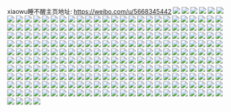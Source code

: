 xiaowu睡不醒主页地址: https://weibo.com/u/5668345442 
![](https://wx4.sinaimg.cn/mw2000/006bBNAuly1h94mizc45lj32182pn4qq.jpg) 
![](https://wx4.sinaimg.cn/mw2000/006bBNAuly1h94mizy2uzj31tw2fv7wh.jpg) 
![](https://wx4.sinaimg.cn/mw2000/006bBNAuly1h94mj0h4u7j31w42jh4qp.jpg) 
![](https://wx4.sinaimg.cn/mw2000/006bBNAuly1h94mj0ww2ij31y62ll1kx.jpg) 
![](https://wx4.sinaimg.cn/mw2000/006bBNAuly1h94miyn70pj31qk2be1i3.jpg) 
![](https://wx4.sinaimg.cn/mw2000/006bBNAuly1h94mj1v1skj31cs1t24qp.jpg) 
![](https://wx4.sinaimg.cn/mw2000/006bBNAuly1h93rh4rl45j31e21l6e81.jpg) 
![](https://wx4.sinaimg.cn/mw2000/006bBNAuly1h93rh5lhpwj31fb1ms7wh.jpg) 
![](https://wx4.sinaimg.cn/mw2000/006bBNAuly1h93rh6jk6vj31au1jd1kx.jpg) 
![](https://wx4.sinaimg.cn/mw2000/006bBNAuly1h93rh78h1fj31aa1ev4qp.jpg) 
![](https://wx4.sinaimg.cn/mw2000/006bBNAuly1h93rh3uaswj31vq2iikjl.jpg) 
![](https://wx4.sinaimg.cn/mw2000/006bBNAuly1h93rh7ppdhj32362s9x6p.jpg) 
![](https://wx4.sinaimg.cn/mw2000/006bBNAuly1h93rh8iiqtj328q2znb2a.jpg) 
![](https://wx4.sinaimg.cn/mw2000/006bBNAuly1h93rh95guaj31ij1upb29.jpg) 
![](https://wx4.sinaimg.cn/mw2000/006bBNAuly1h93rhnm4ekj31e51ox1kx.jpg) 
![](https://wx4.sinaimg.cn/mw2000/006bBNAugy1h7s2zsnc97j31b81qzkbc.jpg) 
![](https://wx4.sinaimg.cn/mw2000/006bBNAugy1h7s2zuo7lnj31m62001kx.jpg) 
![](https://wx4.sinaimg.cn/mw2000/006bBNAugy1h7s2zvjnpsj31md25t4qp.jpg) 
![](https://wx4.sinaimg.cn/mw2000/006bBNAugy1h7s304drsjj31ni27de81.jpg) 
![](https://wx4.sinaimg.cn/mw2000/006bBNAugy1h7s2zy0r7oj31o027zhdt.jpg) 
![](https://wx4.sinaimg.cn/mw2000/006bBNAugy1h7s2zz2b4rj32732xgb29.jpg) 
![](https://wx4.sinaimg.cn/mw2000/006bBNAugy1h7s2zzq70cj30u0140aiy.jpg) 
![](https://wx4.sinaimg.cn/mw2000/006bBNAugy1h7s30jrkvnj31py2e74qp.jpg) 
![](https://wx4.sinaimg.cn/mw2000/006bBNAuly1h6vu8u9lboj31ab1pr4qp.jpg) 
![](https://wx4.sinaimg.cn/mw2000/006bBNAuly1h6vu8wmw7aj312s1fr1kx.jpg) 
![](https://wx4.sinaimg.cn/mw2000/006bBNAuly1h6vu8xf8bqj31e21t91kx.jpg) 
![](https://wx4.sinaimg.cn/mw2000/006bBNAuly1h6vu8yozx8j313h1go1kx.jpg) 
![](https://wx4.sinaimg.cn/mw2000/006bBNAuly1h6vu8zd7a8j311k1e4nht.jpg) 
![](https://wx4.sinaimg.cn/mw2000/006bBNAuly1h6vu91c117j31e41uu7wh.jpg) 
![](https://wx4.sinaimg.cn/mw2000/006bBNAuly1h6vu92po3aj31pz2anahf.jpg) 
![](https://wx4.sinaimg.cn/mw2000/006bBNAuly1h6vu8t7qkrj31vl2i4hdt.jpg) 
![](https://wx4.sinaimg.cn/mw2000/006bBNAuly1h6vu946egxj30t412uzyw.jpg) 
![](https://wx4.sinaimg.cn/mw2000/006bBNAuly1h6tjndkw4aj31qv25tn76.jpg) 
![](https://wx4.sinaimg.cn/mw2000/006bBNAuly1h6tjnf0pwnj318c1n44qp.jpg) 
![](https://wx4.sinaimg.cn/mw2000/006bBNAuly1h6tjngarfij315w1jvx2x.jpg) 
![](https://wx4.sinaimg.cn/mw2000/006bBNAuly1h6tjnhhsz1j315y1jyace.jpg) 
![](https://wx4.sinaimg.cn/mw2000/006bBNAuly1h6tjnjrduhj31a01pc1kx.jpg) 
![](https://wx4.sinaimg.cn/mw2000/006bBNAuly1h6tjnliqcij31v92hozrj.jpg) 
![](https://wx4.sinaimg.cn/mw2000/006bBNAuly1h6tjnncgttj31ro2cwwlf.jpg) 
![](https://wx4.sinaimg.cn/mw2000/006bBNAuly1h6tjnabb1jj32152pjkjm.jpg) 
![](https://wx4.sinaimg.cn/mw2000/006bBNAuly1h6tjnoswe3j31tb2eve81.jpg) 
![](https://wx4.sinaimg.cn/mw2000/006bBNAuly1h6sjok5zsqj31nz1xkwme.jpg) 
![](https://wx4.sinaimg.cn/mw2000/006bBNAuly1h6sjp9poppj31sc2dshdu.jpg) 
![](https://wx4.sinaimg.cn/mw2000/006bBNAuly1h6sjom2kftj32c0340b29.jpg) 
![](https://wx4.sinaimg.cn/mw2000/006bBNAugy1h6k9o5hos0j32b632we82.jpg) 
![](https://wx4.sinaimg.cn/mw2000/006bBNAugy1h6blf3hqy2j32222qrztq.jpg) 
![](https://wx4.sinaimg.cn/mw2000/006bBNAugy1h6bleohi4kj321i2q0b2a.jpg) 
![](https://wx4.sinaimg.cn/mw2000/006bBNAugy1h6bleqbu5aj31ss2ee4qq.jpg) 
![](https://wx4.sinaimg.cn/mw2000/006bBNAugy1h6blesfdzsj31r52c6x6p.jpg) 
![](https://wx4.sinaimg.cn/mw2000/006bBNAugy1h6bleu1ui5j31pi2a1qv5.jpg) 
![](https://wx4.sinaimg.cn/mw2000/006bBNAugy1h6blem8os8j324c2tsdsk.jpg) 
![](https://wx4.sinaimg.cn/mw2000/006bBNAugy1h6blevyi3vj32262qxwr6.jpg) 
![](https://wx4.sinaimg.cn/mw2000/006bBNAugy1h6bleybpu9j327f2xxnbk.jpg) 
![](https://wx4.sinaimg.cn/mw2000/006bBNAugy1h6blf10xktj328t2zrn77.jpg) 
![](https://wx4.sinaimg.cn/mw2000/006bBNAugy1h69xqd2uvij30ty13y77n.jpg) 
![](https://wx4.sinaimg.cn/mw2000/006bBNAugy1h69xqdkuouj30ta132wnl.jpg) 
![](https://wx4.sinaimg.cn/mw2000/006bBNAugy1h69xqdz8e8j30u0140qe9.jpg) 
![](https://wx4.sinaimg.cn/mw2000/006bBNAugy1h69xqecz5zj30u01407em.jpg) 
![](https://wx4.sinaimg.cn/mw2000/006bBNAugy1h69xqenzihj30u00u0tg4.jpg) 
![](https://wx4.sinaimg.cn/mw2000/006bBNAugy1h69xqc6jtgj32a031c4kr.jpg) 
![](https://wx4.sinaimg.cn/mw2000/006bBNAugy1h5ziteli2bj31hz200tbf.jpg) 
![](https://wx4.sinaimg.cn/mw2000/006bBNAugy1h5zitfr2knj31pe29udi7.jpg) 
![](https://wx4.sinaimg.cn/mw2000/006bBNAugy1h5zitgpnxwj32022o37fl.jpg) 
![](https://wx4.sinaimg.cn/mw2000/006bBNAugy1h4ez3mu8uqj325129u7wi.jpg) 
![](https://wx4.sinaimg.cn/mw2000/006bBNAugy1h4ez3o1v90j324127yb2a.jpg) 
![](https://wx4.sinaimg.cn/mw2000/006bBNAugy1h4ez3pjuprj31n71td4qp.jpg) 
![](https://wx4.sinaimg.cn/mw2000/006bBNAugy1h4ez3u3h9lj30u00u00z3.jpg) 
![](https://wx4.sinaimg.cn/mw2000/006bBNAugy1h4ez3ru8m2j32bz2gxx6p.jpg) 
![](https://wx4.sinaimg.cn/mw2000/006bBNAugy1h4ez3sjnsgj316516zk2o.jpg) 
![](https://wx4.sinaimg.cn/mw2000/006bBNAugy1h4ez3lnb61j3291291qv5.jpg) 
![](https://wx4.sinaimg.cn/mw2000/006bBNAugy1h4ez3tqckgj30zf18dqhj.jpg) 
![](https://wx4.sinaimg.cn/mw2000/006bBNAugy1h4ez3v0eikj327b2srx6p.jpg) 
![](https://wx4.sinaimg.cn/mw2000/006bBNAugy1h0mrqkqrenj31c11s1b29.jpg) 
![](https://wx4.sinaimg.cn/mw2000/006bBNAugy1h0mrqlprflj31xa2kd1ky.jpg) 
![](https://wx4.sinaimg.cn/mw2000/006bBNAugy1h0mrqm71qpj31021c3ndb.jpg) 
![](https://wx4.sinaimg.cn/mw2000/006bBNAugy1h0mrqmwharj31961nj1kx.jpg) 
![](https://wx4.sinaimg.cn/mw2000/006bBNAugy1h058xf7b4wj31be1jy7ov.jpg) 
![](https://wx4.sinaimg.cn/mw2000/006bBNAugy1h058xgc2lgj318w1nvx18.jpg) 
![](https://wx4.sinaimg.cn/mw2000/006bBNAugy1h058xhs72ij31jv22h4qp.jpg) 
![](https://wx4.sinaimg.cn/mw2000/006bBNAugy1h058xj5a2lj31fg1wk1kx.jpg) 
![](https://wx4.sinaimg.cn/mw2000/006bBNAugy1h058xe79ejj31901nznfz.jpg) 
![](https://wx4.sinaimg.cn/mw2000/006bBNAugy1h058xkov9mj318z1nzx29.jpg) 
![](https://wx4.sinaimg.cn/mw2000/006bBNAugy1h058xm09e8j31du1ugb0c.jpg) 
![](https://wx4.sinaimg.cn/mw2000/006bBNAugy1h058xnbfswj316a1lr4hp.jpg) 
![](https://wx4.sinaimg.cn/mw2000/006bBNAugy1h058xokl79j31kr23p7wh.jpg) 
![](https://wx4.sinaimg.cn/mw2000/006bBNAugy1gzwyegx400j320x2nh1ky.jpg) 
![](https://wx4.sinaimg.cn/mw2000/006bBNAugy1gzutn1inwjj31mb25qx6p.jpg) 
![](https://wx4.sinaimg.cn/mw2000/006bBNAugy1gzutn4eyhhj31hl1zgkjl.jpg) 
![](https://wx4.sinaimg.cn/mw2000/006bBNAugy1gzutn5elxej31961ktnkz.jpg) 
![](https://wx4.sinaimg.cn/mw2000/006bBNAugy1gzutn8li1uj32c0301npf.jpg) 
![](https://wx4.sinaimg.cn/mw2000/006bBNAugy1gzutnbtp23j32b632wnpf.jpg) 
![](https://wx4.sinaimg.cn/mw2000/006bBNAugy1gzutn2ggdfj318a1n3as5.jpg) 
![](https://wx4.sinaimg.cn/mw2000/006bBNAugy1gzutneltb5j32812yp1kz.jpg) 
![](https://wx4.sinaimg.cn/mw2000/006bBNAugy1gzutmypdk5j30tz12ek1n.jpg) 
![](https://wx4.sinaimg.cn/mw2000/006bBNAugy1gzutnfxnryj31400u0qbe.jpg) 
![](https://wx4.sinaimg.cn/mw2000/006bBNAugy1gzmt0kcy1gj31mg1ub7wh.jpg) 
![](https://wx4.sinaimg.cn/mw2000/006bBNAugy1gzmt0ld6pnj31gv1nmnnx.jpg) 
![](https://wx4.sinaimg.cn/mw2000/006bBNAugy1gzmt0ltiekj30ku0kuac9.jpg) 
![](https://wx4.sinaimg.cn/mw2000/006bBNAugy1gz0si19s61j30u00u0djd.jpg) 
![](https://wx4.sinaimg.cn/mw2000/006bBNAugy1gz0si1rua2j30u00u0n25.jpg) 
![](https://wx4.sinaimg.cn/mw2000/006bBNAugy1gz0si22t9dj30u00u0q68.jpg) 
![](https://wx4.sinaimg.cn/mw2000/006bBNAugy1gz0si0w0g5j31jj2214qp.jpg) 
![](https://wx4.sinaimg.cn/mw2000/006bBNAugy1gz0si2x26sj31pm298hdt.jpg) 
![](https://wx4.sinaimg.cn/mw2000/006bBNAugy1gz0si3qwgaj31yk2m2npd.jpg) 
![](https://wx4.sinaimg.cn/mw2000/006bBNAugy1gz0si55ix8j31g61fi4q7.jpg) 
![](https://wx4.sinaimg.cn/mw2000/006bBNAugy1gz0si6ftncj31681bbtru.jpg) 
![](https://wx4.sinaimg.cn/mw2000/006bBNAugy1gy8rgxnm2bj31gb1hakig.jpg) 
![](https://wx4.sinaimg.cn/mw2000/006bBNAugy1gy8rgyqdgij31hz1lc7su.jpg) 
![](https://wx4.sinaimg.cn/mw2000/006bBNAugy1gy8rgz9obkj30pf0usgqq.jpg) 
![](https://wx4.sinaimg.cn/mw2000/006bBNAugy1gy8rh09opjj31ay1gx1fb.jpg) 
![](https://wx4.sinaimg.cn/mw2000/006bBNAugy1gy8rh284jdj32c0340hdu.jpg) 
![](https://wx4.sinaimg.cn/mw2000/006bBNAugy1gy8rh3g5lyj31en1fxkev.jpg) 
![](https://wx4.sinaimg.cn/mw2000/006bBNAuly1gy0qllzsi0j319k1ece1l.jpg) 
![](https://wx4.sinaimg.cn/mw2000/006bBNAuly1gy0qlu5n4sj31bm1gm1jh.jpg) 
![](https://wx4.sinaimg.cn/mw2000/006bBNAuly1gy0qm0fgvsj31bz1iakhv.jpg) 
![](https://wx4.sinaimg.cn/mw2000/006bBNAuly1gy0qm54dnuj31eu1lh1kx.jpg) 
![](https://wx4.sinaimg.cn/mw2000/006bBNAuly1gy0qm94ciqj31ta1y4hdt.jpg) 
![](https://wx4.sinaimg.cn/mw2000/006bBNAuly1gy0qmo5mzoj31x22a67wi.jpg) 
![](https://wx4.sinaimg.cn/mw2000/006bBNAuly1gxyopo42bij30u00y0grq.jpg) 
![](https://wx4.sinaimg.cn/mw2000/006bBNAuly1gxyopok2rlj30uj0u0795.jpg) 
![](https://wx4.sinaimg.cn/mw2000/006bBNAuly1gxyopobavej30sg0r30x0.jpg) 
![](https://wx4.sinaimg.cn/mw2000/006bBNAuly1gxyopqi1sij31400u0gzf.jpg) 
![](https://wx4.sinaimg.cn/mw2000/006bBNAuly1gxyoppjolgj31400u0dto.jpg) 
![](https://wx4.sinaimg.cn/mw2000/006bBNAuly1gxyopq5rjoj30vh0u0gtj.jpg) 
![](https://wx4.sinaimg.cn/mw2000/006bBNAuly1gxv1vgdwwwj31f61w81kx.jpg) 
![](https://wx4.sinaimg.cn/mw2000/006bBNAuly1gxv1vh4ojwj31bf1r81kx.jpg) 
![](https://wx4.sinaimg.cn/mw2000/006bBNAuly1gxv1vhrll4j31da1tqe81.jpg) 
![](https://wx4.sinaimg.cn/mw2000/006bBNAuly1gxv1vislt5j313a12taw1.jpg) 
![](https://wx4.sinaimg.cn/mw2000/006bBNAuly1gxv1vk0y2kj322v1zmkc1.jpg) 
![](https://wx4.sinaimg.cn/mw2000/006bBNAuly1gxv1vjg9z6j327x28he81.jpg) 
![](https://wx4.sinaimg.cn/mw2000/006bBNAuly1gxv1vlcf58j32d52b8qv5.jpg) 
![](https://wx4.sinaimg.cn/mw2000/006bBNAuly1gxv1vmp25xj32co2afhdu.jpg) 
![](https://wx4.sinaimg.cn/mw2000/006bBNAugy1gxlxyesworj31gj1n1qo0.jpg) 
![](https://wx4.sinaimg.cn/mw2000/006bBNAugy1gxlxyf51tmj30yu11q7dy.jpg) 
![](https://wx4.sinaimg.cn/mw2000/006bBNAugy1gxlxyfjjgkj31991eowrz.jpg) 
![](https://wx4.sinaimg.cn/mw2000/006bBNAugy1gxlxyfzoa3j31lw1lwaz2.jpg) 
![](https://wx4.sinaimg.cn/mw2000/006bBNAugy1gxlxygiz22j31o01maqug.jpg) 
![](https://wx4.sinaimg.cn/mw2000/006bBNAugy1gxlxygwm93j30tx0u0wmd.jpg) 
![](https://wx4.sinaimg.cn/mw2000/006bBNAugy1gwv8urgb4gj31uc2gfu0x.jpg) 
![](https://wx4.sinaimg.cn/mw2000/006bBNAugy1gwv8us8blgj318r18tql1.jpg) 
![](https://wx4.sinaimg.cn/mw2000/006bBNAugy1gwob4fx2y5j31jc1m71kx.jpg) 
![](https://wx4.sinaimg.cn/mw2000/006bBNAugy1gwob4dktwvj31ij1d24nr.jpg) 
![](https://wx4.sinaimg.cn/mw2000/006bBNAugy1gwob4hz6sej31ni1pi7wh.jpg) 
![](https://wx4.sinaimg.cn/mw2000/006bBNAugy1gwob4ltxroj32c02b0qv6.jpg) 
![](https://wx4.sinaimg.cn/mw2000/006bBNAugy1gwob4nttgzj324w23f1kx.jpg) 
![](https://wx4.sinaimg.cn/mw2000/006bBNAugy1gwob4p5gh9j320221lx6p.jpg) 
![](https://wx4.sinaimg.cn/mw2000/006bBNAugy1gvifwdo5y6j623j2gxhdt02.jpg) 
![](https://wx4.sinaimg.cn/mw2000/006bBNAugy1gvifwgab4lj61u02g1b2902.jpg) 
![](https://wx4.sinaimg.cn/mw2000/006bBNAugy1gvbbih90gjj60ow0pd42c02.jpg) 
![](https://wx4.sinaimg.cn/mw2000/006bBNAugy1gvbbis5t4xj61md1md1kx02.jpg) 
![](https://wx4.sinaimg.cn/mw2000/006bBNAugy1gvbbimhfhhj622t1x4x6p02.jpg) 
![](https://wx4.sinaimg.cn/mw2000/006bBNAugy1gvbbin54ewj60u00rcjz502.jpg) 
![](https://wx4.sinaimg.cn/mw2000/006bBNAugy1gvbbiwd8kvj628z28z1ky02.jpg) 
![](https://wx4.sinaimg.cn/mw2000/006bBNAugy1gvbbiohgzyj61tn1tnhdt02.jpg) 
![](https://wx4.sinaimg.cn/mw2000/006bBNAugy1gvbbiqnhtuj62c022x4qq02.jpg) 
![](https://wx4.sinaimg.cn/mw2000/006bBNAugy1gvbbisy6ozj60u00y0ahy02.jpg) 
![](https://wx4.sinaimg.cn/mw2000/006bBNAugy1gvbbixuo95j62c02bkhdt02.jpg) 
![](https://wx4.sinaimg.cn/mw2000/006bBNAugy1gtkbagkr90j31kt1n3tz2.jpg) 
![](https://wx4.sinaimg.cn/mw2000/006bBNAugy1gtkbahxv7rj31kg1ke4pk.jpg) 
![](https://wx4.sinaimg.cn/mw2000/006bBNAugy1gr3259er1ij329g29ghdt.jpg) 
![](https://wx4.sinaimg.cn/mw2000/006bBNAugy1gr325a4shaj31k01fb7un.jpg) 
![](https://wx4.sinaimg.cn/mw2000/006bBNAugy1gr325azx1pj31c11c11i2.jpg) 
![](https://wx4.sinaimg.cn/mw2000/006bBNAugy1gr32589bigj310p11sb29.jpg) 
![](https://wx4.sinaimg.cn/mw2000/006bBNAugy1gr325bomf3j616919zas402.jpg) 
![](https://wx4.sinaimg.cn/mw2000/006bBNAugy1gr325cdlg5j325q24j7wh.jpg) 
![](https://wx4.sinaimg.cn/mw2000/006bBNAugy1gpbkmyf2g5j314a1f5ka8.jpg) 
![](https://wx4.sinaimg.cn/mw2000/006bBNAugy1gpbkmyzxzmj31071467f0.jpg) 
![](https://wx4.sinaimg.cn/mw2000/006bBNAugy1gpa7ehn462j329r29rtol.jpg) 
![](https://wx4.sinaimg.cn/mw2000/006bBNAugy1gpa7ek588sj31ge1ge7wi.jpg) 
![](https://wx4.sinaimg.cn/mw2000/006bBNAugy1gpa7eix50lj30q20mijtq.jpg) 
![](https://wx4.sinaimg.cn/mw2000/006bBNAugy1gpa7el09s6j31ua1dp15b.jpg) 
![](https://wx4.sinaimg.cn/mw2000/006bBNAugy1gpa7enxcjgj324f24fnph.jpg) 
![](https://wx4.sinaimg.cn/mw2000/006bBNAugy1gpa7eoncokj310p127gw7.jpg) 
![](https://wx4.sinaimg.cn/mw2000/006bBNAuly1gp3ljcu88ej30sg0sgwkk.jpg) 
![](https://wx4.sinaimg.cn/mw2000/006bBNAuly1gp3ljbvxl1j31lc1lcnk4.jpg) 
![](https://wx4.sinaimg.cn/mw2000/006bBNAuly1gp3ljdko4wj31pm1wk1kx.jpg) 
![](https://wx4.sinaimg.cn/mw2000/006bBNAuly1gp3ljev56vj31kk1kku0x.jpg) 
![](https://wx4.sinaimg.cn/mw2000/006bBNAuly1gogaj06icxj31kw1kwqv5.jpg) 
![](https://wx4.sinaimg.cn/mw2000/006bBNAuly1gogaj0z8ksj31o01o07wh.jpg) 
![](https://wx4.sinaimg.cn/mw2000/006bBNAuly1gogaj249mmj31o01o0npd.jpg) 
![](https://wx4.sinaimg.cn/mw2000/006bBNAuly1gogaj35e0hj31w31w34qp.jpg) 
![](https://wx4.sinaimg.cn/mw2000/006bBNAuly1gogaj3yz7zj30yr0yrag6.jpg) 
![](https://wx4.sinaimg.cn/mw2000/006bBNAuly1gogaj4x0nkj31jd1jd1kx.jpg) 
![](https://wx4.sinaimg.cn/mw2000/006bBNAuly1gogaj5np7bj32c02c04qp.jpg) 
![](https://wx4.sinaimg.cn/mw2000/006bBNAuly1gogaj7rjfzj32c02c04qp.jpg) 
![](https://wx4.sinaimg.cn/mw2000/006bBNAuly1gogaiyzt26j327c2bv4qp.jpg) 
![](https://wx4.sinaimg.cn/mw2000/006bBNAuly1gnwmh8d5qsj31xm1xmwt9.jpg) 
![](https://wx4.sinaimg.cn/mw2000/006bBNAuly1gnwmh8vn3aj326v26vwso.jpg) 
![](https://wx4.sinaimg.cn/mw2000/006bBNAuly1gnwmh7wi19j313c13cq8g.jpg) 
![](https://wx4.sinaimg.cn/mw2000/006bBNAuly1gnwmh9aubdj323i2cigy0.jpg) 
![](https://wx4.sinaimg.cn/mw2000/006bBNAuly1gnasly55jrj31e51e51kx.jpg) 
![](https://wx4.sinaimg.cn/mw2000/006bBNAuly1gnaslyqsguj317m185gy7.jpg) 
![](https://wx4.sinaimg.cn/mw2000/006bBNAuly1gnasm0fbeej312415b16s.jpg) 
![](https://wx4.sinaimg.cn/mw2000/006bBNAuly1gnaslxg9zaj30y811mguq.jpg) 
![](https://wx4.sinaimg.cn/mw2000/006bBNAuly1gnaslzbu2tj32am2fi1kx.jpg) 
![](https://wx4.sinaimg.cn/mw2000/006bBNAuly1gnasm00k6gj32362367wh.jpg) 
![](https://wx4.sinaimg.cn/mw2000/006bBNAuly1gn1lnhmj2lj31in1jstt5.jpg) 
![](https://wx4.sinaimg.cn/mw2000/006bBNAuly1gmok97ruagj32c03401kx.jpg) 
![](https://wx4.sinaimg.cn/mw2000/006bBNAuly1gmok970uejj328q2znkjl.jpg) 
![](https://wx4.sinaimg.cn/mw2000/006bBNAuly1gmok99kmyqj32g828f4eg.jpg) 
![](https://wx4.sinaimg.cn/mw2000/006bBNAuly1gmok9ando8j32722xedpu.jpg) 
![](https://wx4.sinaimg.cn/mw2000/006bBNAuly1gmok9brfa5j32c03401kx.jpg) 
![](https://wx4.sinaimg.cn/mw2000/006bBNAuly1gmok9d24wij31s61okgxj.jpg) 
![](https://wx4.sinaimg.cn/mw2000/006bBNAuly1gm8czkn7mcj31oi1ohhba.jpg) 
![](https://wx4.sinaimg.cn/mw2000/006bBNAuly1gm8d03j8s9j31gz1gzna9.jpg) 
![](https://wx4.sinaimg.cn/mw2000/006bBNAuly1gm8czz1k2cj316u0zx7en.jpg) 
![](https://wx4.sinaimg.cn/mw2000/006bBNAuly1gm8czqicz0j31x51x5az2.jpg) 
![](https://wx4.sinaimg.cn/mw2000/006bBNAuly1gm8czn3p2rj320x20d1kx.jpg) 
![](https://wx4.sinaimg.cn/mw2000/006bBNAuly1gm8czsif05j31ij1r3tfd.jpg) 
![](https://wx4.sinaimg.cn/mw2000/006bBNAuly1gm8czxqd4dj31vo1vo7wh.jpg) 
![](https://wx4.sinaimg.cn/mw2000/006bBNAuly1gm8d01hc6hj31sw1kvqie.jpg) 
![](https://wx4.sinaimg.cn/mw2000/006bBNAuly1gm8czfgnpmj33402c0k8a.jpg) 
![](https://wx4.sinaimg.cn/mw2000/006bBNAuly1glmmtinbkgj30n00n20vl.jpg) 
![](https://wx4.sinaimg.cn/mw2000/006bBNAuly1glmmtlur3yj328r28r7wh.jpg) 
![](https://wx4.sinaimg.cn/mw2000/006bBNAuly1glmmu6qsehj30ru0qlteh.jpg) 
![](https://wx4.sinaimg.cn/mw2000/006bBNAuly1glmmtojw6gj33402c04qq.jpg) 
![](https://wx4.sinaimg.cn/mw2000/006bBNAuly1glmmtt9z2gj32c02t1hdt.jpg) 
![](https://wx4.sinaimg.cn/mw2000/006bBNAuly1glmmtxvq6gj33202c0u0y.jpg) 
![](https://wx4.sinaimg.cn/mw2000/006bBNAuly1glmmtgtrw3j32c02p3hdt.jpg) 
![](https://wx4.sinaimg.cn/mw2000/006bBNAuly1glmmu3ndd1j33402c0b2a.jpg) 
![](https://wx4.sinaimg.cn/mw2000/006bBNAuly1glmmu59i5oj30n00rd0vv.jpg) 
![](https://wx4.sinaimg.cn/mw2000/006bBNAuly1gk9ue2ngb6j3294294e81.jpg) 
![](https://wx4.sinaimg.cn/mw2000/006bBNAuly1gk9ue3sii8j31ei1eiqsc.jpg) 
![](https://wx4.sinaimg.cn/mw2000/006bBNAuly1gk9ue4icppj320e20eb29.jpg) 
![](https://wx4.sinaimg.cn/mw2000/006bBNAuly1gk9ue0mxgsj31vh1vhe81.jpg) 
![](https://wx4.sinaimg.cn/mw2000/006bBNAuly1gk9ue5ebtpj320n20nb29.jpg) 
![](https://wx4.sinaimg.cn/mw2000/006bBNAuly1gk9ue61w22j321c2a57wh.jpg) 
![](https://wx4.sinaimg.cn/mw2000/006bBNAuly1gk9ue6wb1uj322y22ykjl.jpg) 
![](https://wx4.sinaimg.cn/mw2000/006bBNAuly1gk9ue7nhn5j32c02c07wh.jpg) 
![](https://wx4.sinaimg.cn/mw2000/006bBNAuly1gk9ue8kqiaj326d23ax3q.jpg) 
![](https://wx4.sinaimg.cn/mw2000/006bBNAuly1gidyqsokjxj31kw1kw1i2.jpg) 
![](https://wx4.sinaimg.cn/mw2000/006bBNAugy1gi5yr1zvevj32c0340u0x.jpg) 
![](https://wx4.sinaimg.cn/mw2000/006bBNAugy1gi5yr388ldj32c0340x6p.jpg) 
![](https://wx4.sinaimg.cn/mw2000/006bBNAugy1gi5oun2x81j31jc1kwb29.jpg) 
![](https://wx4.sinaimg.cn/mw2000/006bBNAugy1gi5oulnyxhj316d1kwarw.jpg) 
![](https://wx4.sinaimg.cn/mw2000/006bBNAugy1gi5ouo3ohgj314z1kwha6.jpg) 
![](https://wx4.sinaimg.cn/mw2000/006bBNAugy1gi5oupfd6tj31k41kw1kx.jpg) 
![](https://wx4.sinaimg.cn/mw2000/006bBNAugy1gi5ouqlb3cj31av1igqkd.jpg) 
![](https://wx4.sinaimg.cn/mw2000/006bBNAugy1gi5ourt6oyj316o1i44mi.jpg) 
![](https://wx4.sinaimg.cn/mw2000/006bBNAugy1gi4po2tisjj31in1dxna7.jpg) 
![](https://wx4.sinaimg.cn/mw2000/006bBNAugy1gi4po3bhchj311b1drk43.jpg) 
![](https://wx4.sinaimg.cn/mw2000/006bBNAugy1gi4po3wn4uj314v10ltxz.jpg) 
![](https://wx4.sinaimg.cn/mw2000/006bBNAugy1gi4po53ysaj30uc0tyag9.jpg) 
![](https://wx4.sinaimg.cn/mw2000/006bBNAugy1gi4po28u4ej31ss1ia4qp.jpg) 
![](https://wx4.sinaimg.cn/mw2000/006bBNAugy1gi4po5mm7lj31iq20yate.jpg) 
![](https://wx4.sinaimg.cn/mw2000/006bBNAugy1gegvspxmioj31o01o0e81.jpg) 
![](https://wx4.sinaimg.cn/mw2000/006bBNAugy1gegvsr3arbj31ui2467wi.jpg) 
![](https://wx4.sinaimg.cn/mw2000/006bBNAugy1gegvss9s3xj32c02c0npe.jpg) 
![](https://wx4.sinaimg.cn/mw2000/006bBNAugy1gegvsonf0wj330o2byb2c.jpg) 
![](https://wx4.sinaimg.cn/mw2000/006bBNAugy1gegvst5fh5j31sc1schdt.jpg) 
![](https://wx4.sinaimg.cn/mw2000/006bBNAugy1gegvsvkojoj33402c04qs.jpg) 
![](https://wx4.sinaimg.cn/mw2000/006bBNAugy1gefkclasflj325o2wghdu.jpg) 
![](https://wx4.sinaimg.cn/mw2000/006bBNAugy1gefkd2pnggj33402c0qv6.jpg) 
![](https://wx4.sinaimg.cn/mw2000/006bBNAugy1gefkd4cz8vj32132pge81.jpg) 
![](https://wx4.sinaimg.cn/mw2000/006bBNAugy1gefkcj5p7zj32c02c0qv5.jpg) 
![](https://wx4.sinaimg.cn/mw2000/006bBNAugy1gefkcmg6t5j31ug2h07wh.jpg) 
![](https://wx4.sinaimg.cn/mw2000/006bBNAugy1gefkcq071gj31tr25znpd.jpg) 
![](https://wx4.sinaimg.cn/mw2000/006bBNAugy1gefkcv7xsej31o01o04qp.jpg) 
![](https://wx4.sinaimg.cn/mw2000/006bBNAugy1gefkcynemdj33142bzkjm.jpg) 
![](https://wx4.sinaimg.cn/mw2000/006bBNAugy1gefkcsv90dj33402c0hdt.jpg) 
